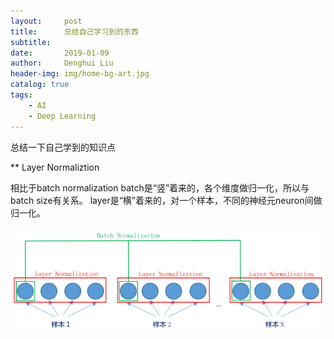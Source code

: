 ```yaml
---
layout:     post
title:      总结自己学习到的东西
subtitle:   
date:       2019-01-09
author:     Denghui Liu
header-img: img/home-bg-art.jpg
catalog: true
tags:
    - AI
    - Deep Learning
---
```

总结一下自己学到的知识点

** Layer Normaliztion

相比于batch normalization
batch是“竖”着来的，各个维度做归一化，所以与batch size有关系。
layer是“横”着来的，对一个样本，不同的神经元neuron间做归一化。

![Figure](https://github.com/snower2010/snower2010.github.io/blob/master/img/Layer%20Normalization.png)
